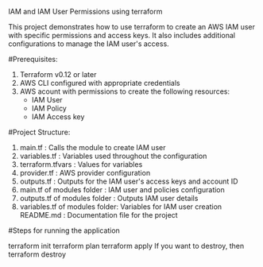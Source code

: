 IAM and IAM User Permissions using terraform

This project demonstrates how to use terraform to create an AWS IAM user with specific permissions and access keys. It also includes additional configurations to manage the IAM user's access.

#Prerequisites:
1) Terraform v0.12 or later
2) AWS CLI configured with appropriate credentials
3) AWS acount with permissions to create the following resources:
    - IAM User
    - IAM Policy
    - IAM Access key
  
#Project Structure:
1) main.tf : Calls the module to create IAM user
2) variables.tf : Variables used throughout the configuration
3) terraform.tfvars : Values for variables
4) provider.tf : AWS provider configuration
5) outputs.tf : Outputs for the IAM user's access keys and account ID
6) main.tf of modules folder : IAM user and policies configuration
7) outputs.tf of modules folder : Outputs IAM user details
8) variables.tf of modules folder: Variables for IAM user creation
README.md : Documentation file for the project

#Steps for running the application

terraform init
terraform plan
terraform apply
If you want to destroy, then terraform destroy
